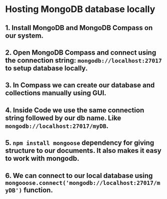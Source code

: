 
# Hosting MongoDB database locally

## 1. Install MongoDB and MongoDB Compass on our system.

## 2. Open MongoDB Compass and connect using the connection string:  `mongodb://localhost:27017` to setup database locally.

## 3. In Compass we can create our database and collections manually using GUI.

## 4. Inside Code we use the same connection string followed by our db name. Like `mongodb://localhost:27017/myDB`.

## 5. `npm install mongoose` dependency for giving structure to our documents. It also makes it easy to work with mongodb.

## 6.  We can connect to our local database using `mongooose.connect('mongodb://localhost:27017/myDB')` function.